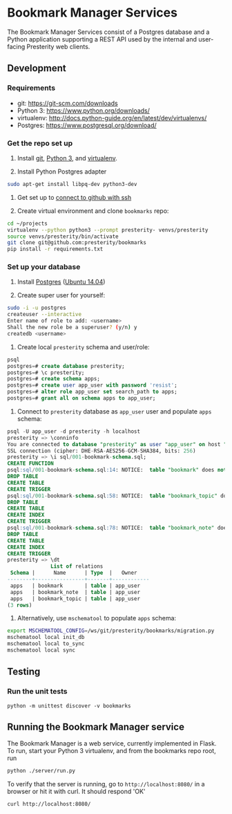 # Bookmark Manager Services

The Bookmark Manager Services consist of a Postgres database and a Python application supporting 
a REST API used by the internal and user-facing Presterity web clients.


## Development

### Requirements

* git: https://git-scm.com/downloads
* Python 3: https://www.python.org/downloads/
* virtualenv: http://docs.python-guide.org/en/latest/dev/virtualenvs/
* Postgres: https://www.postgresql.org/download/


### Get the repo set up 

1. Install [git](https://git-scm.com/downloads), [Python 3](https://www.python.org/downloads/), and [virtualenv](http://docs.python-guide.org/en/latest/dev/virtualenvs/).

1. Install Python Postgres adapter

  ```bash
  sudo apt-get install libpq-dev python3-dev
  ```

1. Get set up to [connect to github with ssh](https://help.github.com/articles/connecting-to-github-with-ssh/)

1. Create virtual environment and clone `bookmarks` repo:

  ```bash
  cd ~/projects
  virtualenv --python python3 --prompt presterity- venvs/presterity
  source venvs/presterity/bin/activate
  git clone git@github.com:presterity/bookmarks
  pip install -r requirements.txt
  ```


### Set up your database

1. Install [Postgres](https://www.postgresql.org/download/) ([Ubuntu 14.04](https://www.digitalocean.com/community/tutorials/how-to-install-and-use-postgresql-on-ubuntu-14-04))

1. Create super user for yourself:

  ```bash
  sudo -i -u postgres
  createuser --interactive
  Enter name of role to add: <username>
  Shall the new role be a superuser? (y/n) y
  createdb <username>
  ```

1. Create local `presterity` schema and user/role:

  ```sql
  psql
  postgres=# create database presterity;
  postgres=# \c presterity;
  postgres=# create schema apps;
  postgres=# create user app_user with password 'resist';
  postgres=# alter role app_user set search_path to apps;
  postgres=# grant all on schema apps to app_user;
  ```

1. Connect to `presterity` database as `app_user` user and populate `apps` schema:

  ```sql
  psql -U app_user -d presterity -h localhost 
  presterity => \conninfo
  You are connected to database "presterity" as user "app_user" on host "127.0.0.1" at port "5432"
  SSL connection (cipher: DHE-RSA-AES256-GCM-SHA384, bits: 256)
  presterity => \i sql/001-bookmark-schema.sql;
  CREATE FUNCTION
  psql:sql/001-bookmark-schema.sql:14: NOTICE:  table "bookmark" does not exist, skipping
  DROP TABLE
  CREATE TABLE
  CREATE TRIGGER
  psql:sql/001-bookmark-schema.sql:58: NOTICE:  table "bookmark_topic" does not exist, skipping
  DROP TABLE
  CREATE TABLE
  CREATE INDEX
  CREATE TRIGGER
  psql:sql/001-bookmark-schema.sql:78: NOTICE:  table "bookmark_note" does not exist, skipping
  DROP TABLE
  CREATE TABLE
  CREATE INDEX
  CREATE TRIGGER
  presterity => \dt
                List of relations
   Schema |      Name      | Type  |   Owner    
  --------+----------------+-------+------------
   apps   | bookmark       | table | app_user
   apps   | bookmark_note  | table | app_user
   apps   | bookmark_topic | table | app_user
  (3 rows)
  ```

1. Alternatively, use `mschematool` to populate `apps` schema:

  ```bash
  export MSCHEMATOOL_CONFIG=/ws/git/presterity/bookmarks/migration.py 
  mschematool local init_db
  mschematool local to_sync
  mschematool local sync
  ```

## Testing

### Run the unit tests

  ```
  python -m unittest discover -v bookmarks
  ```


## Running the Bookmark Manager service

The Bookmark Manager is a web service, currently implemented in Flask. To run, start
your Python 3 virtualenv, and from the bookmarks repo root, run

  ```bash
  python ./server/run.py 
  ```

To verify that the server is running, go to `http://localhost:8080/` in a browser or hit it with curl. It should respond 'OK'

   ```bash
   curl http://localhost:8080/
   ```


